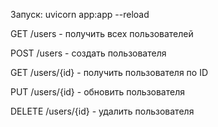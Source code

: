 Запуск: uvicorn app:app --reload

GET /users - получить всех пользователей

POST /users - создать пользователя

GET /users/{id} - получить пользователя по ID

PUT /users/{id} - обновить пользователя

DELETE /users/{id} - удалить пользователя
